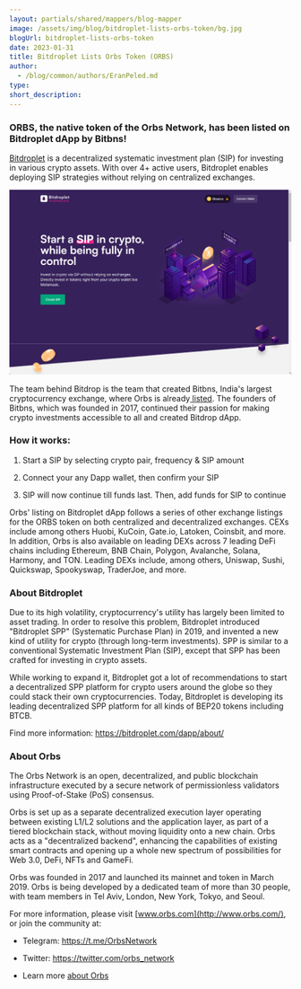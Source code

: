 ```yaml
---
layout: partials/shared/mappers/blog-mapper
image: /assets/img/blog/bitdroplet-lists-orbs-token/bg.jpg
blogUrl: bitdroplet-lists-orbs-token
date: 2023-01-31
title: Bitdroplet Lists Orbs Token (ORBS)
author:
  - /blog/common/authors/EranPeled.md
type:
short_description:
---
```




### ORBS, the native token of the Orbs Network, has been listed on Bitdroplet dApp by Bitbns!

[Bitdroplet](https://bitdroplet.com/dapp/) is a decentralized systematic investment plan (SIP) for investing in various crypto assets. With over 4+ active users, Bitdroplet enables deploying SIP strategies without relying on centralized exchanges.

![](/assets/img/blog/bitdroplet-lists-orbs-token/img1.png)

The team behind Bitdrop is the team that created Bitbns, India's largest cryptocurrency exchange, where Orbs is already[ listed](https://www.orbs.com/bitbns-exchange-lists-orbs-token-orbs/). The founders of Bitbns, which was founded in 2017, continued their passion for making crypto investments accessible to all and created Bitdrop dApp.

### How it works:

1.  Start a SIP by selecting crypto pair, frequency & SIP amount

2.  Connect your any Dapp wallet, then confirm your SIP 

3.  SIP will now continue till funds last. Then, add funds for SIP to continue

Orbs' listing on Bitdroplet dApp follows a series of other exchange listings for the ORBS token on both centralized and decentralized exchanges. CEXs include among others Huobi, KuCoin, Gate.io, Latoken, Coinsbit, and more. In addition, Orbs is also available on leading DEXs across 7 leading DeFi chains including Ethereum, BNB Chain, Polygon, Avalanche, Solana, Harmony, and TON. Leading DEXs include, among others, Uniswap, Sushi, Quickswap, Spookyswap, TraderJoe, and more.

<div class='line-separator'></div>

### About Bitdroplet 

Due to its high volatility, cryptocurrency's utility has largely been limited to asset trading. In order to resolve this problem, Bitdroplet introduced "Bitdroplet SPP" (Systematic Purchase Plan) in 2019, and invented a new kind of utility for crypto (through long-term investments). SPP is similar to a conventional Systematic Investment Plan (SIP), except that SPP has been crafted for investing in crypto assets.

While working to expand it, Bitdroplet got a lot of recommendations to start a decentralized SPP platform for crypto users around the globe so they could stack their own cryptocurrencies. Today, Bitdroplet is developing its leading decentralized SPP platform for all kinds of BEP20 tokens including BTCB.

Find more information: <https://bitdroplet.com/dapp/about/>

<div class='line-separator'></div>


### About Orbs

The Orbs Network is an open, decentralized, and public blockchain infrastructure executed by a secure network of permissionless validators using Proof-of-Stake (PoS) consensus.

Orbs is set up as a separate decentralized execution layer operating between existing L1/L2 solutions and the application layer, as part of a tiered blockchain stack, without moving liquidity onto a new chain. Orbs acts as a "decentralized backend", enhancing the capabilities of existing smart contracts and opening up a whole new spectrum of possibilities for Web 3.0, DeFi, NFTs and GameFi.

Orbs was founded in 2017 and launched its mainnet and token in March 2019. Orbs is being developed by a dedicated team of more than 30 people, with team members in Tel Aviv, London, New York, Tokyo, and Seoul.

For more information, please visit [www.orbs.com](http://www.orbs.com/), or join the community at:

-   Telegram: <https://t.me/OrbsNetwork>

-   Twitter: <https://twitter.com/orbs_network>

-   Learn more [about Orbs](https://www.orbs.com/Orbs-A-Re-introduction/)